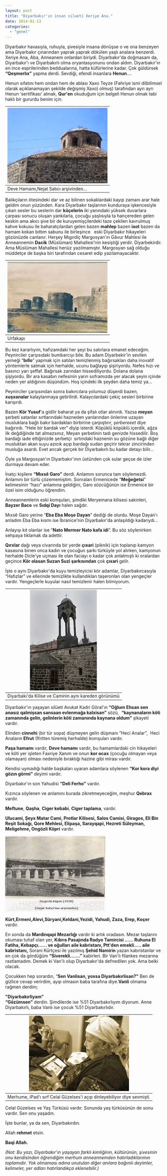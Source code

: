 ```yaml
---
layout: post
title: "Diyarbakır'ın insan silueti Xeriye Ana."
date: 2014-01-13
categories: 
  - "genel"
---
```


Diyarbakır havasıyla, ruhuyla, şivesiyle insana dönüşse o ve ona benzeyen ama Diyarbakır çınarından yaprak yaprak dökülen yaşlı analara benzerdi. Xeriye Ana, Aba, Anneanem onlardan biriydi. Diyarbakır'da doğmasam da, Diyarbakır'ı ve Diyarbakırlı olma oryantasyonunu ondan aldım. Diyarbakır'ın en ince esprilerinden beddualarına, hatta küfürlerine kadar. Çok güldürsek **“Qeşmerlıx”** yapma derdi. Sevdiği, efendi insanlara **Henun**….

  

Henun sıfatını hem ondan hem de ablası Xaxo Teyze (Fahriye ismi dilbilimsel olarak açıklanamayan şekilde değişmiş Xaxo) olmuş) tarafından ayrı ayrı Henun ‘sertifikası’ almak, **Qur'en** okuduğum için belgeli Henun olmak tabi haklı bir gururdu benim için.  

| [![](/images/deve_hamami.jpg)](http://3.bp.blogspot.com/-VD5iYhBupTo/UtPiQtLL6-I/AAAAAAAAKKs/L-K96w0rZDw/s1600/deve_hamami.jpg) |
| --- |
| Deve Hamamı,Nejat Satıcı arşivinden… |

Balıkçıların ötesindeki dar ve az bilinen sokaklardaki kayıp zamanı arar hale geldim onun yüzünden. Kara Diyarbakır taşlarının kunduraya işkencesiyle çıkan sesler bu seslerin dar **küçelerin** iki yanındaki yüksek duvarlara çarpası sonucu oluşan yankılarla, çocuğu yaşlısıyla ta hançereden gelen keskin ama akıcı şive bir de kuruyemişçilerdeki taze çekilen kavrulmuş kahve kokusu ile baharatçılardan gelen bazen **mahlep** bazen **isot** bazen da hamam kokan bıttım sabunu ile birleşince   eski Diyarbakır hikayeleri gözünüzde canlanır. Herşey Mıgırdiç Margosyan'ın Gâvur Mahlesi ile Anneannemin **Dacik** (Müslüman) Mahallesi'nin kesiştiği yerdir. Diyarbekirdir. Ama Müslüman Mahallesi henüz yazılmamıştır. Margosyan sağ olduğu müddetçe de başka biri tarafından cesaret edip yazılamayacaktır.

| [![](/images/diyarbak%C4%B1r+Kalesi-+Urfakap%C4%B1.jpg)](http://4.bp.blogspot.com/-JRMZbst4Bss/UtPf41n3rvI/AAAAAAAAKKY/1HhO5DzJ_n0/s1600/diyarbak%C4%B1r+Kalesi-+Urfakap%C4%B1.jpg) |
| --- |
| Urfakapı |

Bu kez kararlıyım, hafızamdaki her şeyi bu satırlara emanet edeceğim. Peynirciler çarşısıdaki bumbarcıyı bile. Bu adam Diyarbekir'in sevilen yemeği “**bıllo**” yapmak için satılan temizlenmiş bağırsakları daha inovatif yöntemlerle satmak için herhalde, ucunu bağlayıp şişiriyordu. Nefes hızı ve basıncı yarı şeffaf. Bağırsak zarından hissediliyordu. Dolana dolana şişiyordu. Bir ara kasabın nefesinin yarın soframızda yer alacak şeyin içinde neden yer aldığınını düşündüm. Hoş içindeki ilk şeyden daha temiz ya…

  

Peynirciler çarşısından sonra bakırcılara yolumuz düşerdi bazen, **xuşxanalar** kalaylanmaya getirilirdi. Kalaycılardaki çekiç sesleri birbirine karışırdı. 

  

Bazen **Kör Yusuf**'a gidilir baharat ya da şifalı otlar alınırdı. Yazsa **meyan** şerbeti satanlar sırtlarındaki hazneden yanlarından önlerine uzayan musluklara bağlı bakır bardakları birbirine çarpıştırır, _şerbereeet_ diye bağırırdı. “Hele bir bardak ver” diyip isterdi. Köpüklü köpüklü içerdik, ağza ilk değdiğinde tat almazsınız, Meyan şerbetinin tadı genizde hissedilir. Boş bardağı iade ettiğinizde şerbetçi  sırtındaki haznenin su gözüne bağlı diğer musluktan akan suyu azıcık açıp bardağı sudan geçirir tekrar zincirinden musluğa asardı. Evet ancak gerçek bir Diyarbakırlı bu kadar detayı bilir…

  

Öyle ya Margosyan'ın Diyarbakır'ının üstünden çok sular geçse de izler durmaya devam eder.

  

İnatçı kişilere **“Mıxsê Garo”** derdi. Anlamını sorunca tam söylemezdi. Anlamını bir türlü çözememiştim. Sonraları Ermenicede “**Meğeğetsi**” kelimesinin “hacı” anlamına geldiğini, Garo sözcüğünün ise Ermenice bir özel isim olduğunu öğrendim.  
  
Anneannemlerin eski komşuları, şimdiki Meryemana kilisesi sakinleri, **Bayzer Baco** ve **Sıdqi Dayı** halen sağdır.

  

Mıxsê Garo yerine “**Eba Eba Moşe Dayan**” dediği de olurdu. Moşe Dayan'ı anladım Eba Eba kısmı ise İbranice'nin Diyarbakır'da anlaşıldığı kadarıydı…

  

Anlayışı kıt olanlar ise “**Nato Mermer Nato kafa idi**”. Bu söz söylenirken sehpaya tıklamak da adettir. 

  

**Qırxlar** dağı veya civarında bir yerde **çıxari** (piknik) için toplanıp kamyon kasasına binen onca kadın ve çocuğun şarkı türküyle yol alırken, kamyonun herhalde Dicle'ye uçması ile olan faciayı o kadar çok anlatmıştı ki oralardan geçince **Kör olasan Suzan Suzi şarkısından** çok **çıxari** gelir.

  

İşte o aynı Diyarbakır'da kuyu temizleyicisi kör adamlar, Diyarbakırcasıyla “Hafızlar” ve ellerinde temizlikte kullandıkları taşeronları olan yengeçler vardır. Yengeçlerle kuyular nasıl temizlenir halen bilmiyorum.

  

| [![](/images/keldani-can+kulesi.jpg)](http://4.bp.blogspot.com/-t53oeTjlqEE/UtPfXEdmKhI/AAAAAAAAKKI/ScW5IgWwedk/s1600/keldani-can+kulesi.jpg) |
| --- |
| Diyarbakı'da Kilise ve Caminin aynı   kareden görünümü |

Diyarbakır'ın yaşayan silüeti Avukat Kadri Göral'ın **“Oğlum Ehsan sen anasız qalmişsan sansaan evlenmağa kalxisan”** sözü,  **“kaynanaların köti zamanında gelin, gelinlerin köti zamanında kaynana oldum”** şikayeti vardır.

  

Elinden **cinnehi** (bir tür sopa) düşmeyen gelin düşmanı “Heci Analar”,  Heci Anaların **Efrut** (İfritten türemiş herhalde) komşuları vardır.

  

**Paşa hamamı** vardır, **Deve hamamı** vardır, bu hamamlardaki cin hikayeleri ve köti yer işleten Faxriye Xanım ve onun **kor ocax** (çocuğu olmayan veya olamayan) olması nedeniyle bıraktığı hazine gibi mirası vardır.

  

Kendisi uymadığı halde başkaları uyaran adamlara söylenen **“Kor kora diyi gözın görmi”** deyimi vardır.

  

Diyarbakır'ın son Yahudisi **“Deli Ferho”** vardır.

  

Kızınca söylenen ve anlamını burada zikretmeyeceğim, meşhur **Qebrax** vardır.

  

**Meftune**, **Qaşha**, **Ciger kebabi**, **Ciger taplama**, vardır.

  

**Ulucami, Şeyx Matar Cami, Protlar Kilisesi, Salos Camisi, Giragos, Eli Bin Reşit Sokağı, Qore Mehlesi, Elipaşa, Sarayqapi, Hezreti Süleyman, Meligehme, Ongözli Köpri** vardır.  
  

[![](/images/ong%C3%B6zli.jpg)](http://2.bp.blogspot.com/-Xa4LTwkWAis/UtPgSJsTpRI/AAAAAAAAKKg/GItj1fg4HRI/s1600/ong%C3%B6zli.jpg)

**Kürt,Ermeni,Alevi,Süryani,Keldani,Yezidi, Yahudi, Zaza, Erep, Koçer** vardır.

  

En sonda da **Mardinqapi Mezarlığı** vardır ki artık oradasın. Mezar taşlarını okuması tuhaf olan yer, **Kıbrıs Pasajında Radyo Tamircisi …… Ruhuna El Fatiha, Kebapçı…… ve oğulları aile kabristanı, Ptt'den emekli….. aile kabristanı,** Sorani Kürtçesi ile yazılmış **Şehid Namirin** yazan kabristanlar ve en çok da gördüğüm **“Siverekli…….”** kabirleri. Bir Van'lı filankes mezarına rastlamadım. Demek ki Van'lı olup Diyarbakır'da defnedilen yok. Ama belki olacak.  
  
Çocukken hep sorardın, “**Sen Vanlisan, yoxsa Diyarbakırlisan?"** Ben de gizlice cevap verirdim, ayıp olmasın baba tarafına diye.**Vanli** olmama rağmen derdim;  
  
**"Diyarbakırliyam”**  
**“Gözümsen”** derdin. Şimdilerde ise %51 Diyarbakırlıyım diyorum. Anne Diyarbakırlı, baba Vanlı ise çocuk %51 Diyarbakırlıdır.

  

| [![](/images/anneanne_1.jpg)](http://3.bp.blogspot.com/-vIWiBB_YyPs/UtPfgECIdsI/AAAAAAAAKKQ/wl_Y7RGufIw/s1600/anneanne_1.jpg) |
| --- |
| Merhume, iPad'ı sırf Celal Güzelses'i   açıp dinleyebiliyor diye sevmişti. |

Celal Güzelses ve Yaş Türküsü vardır. Sonunda yaş türküsünün de sonu vardır. Sen onu yaşadın.

  
İşte bunlar, ya da sen, Diyarbakırdın.  
  
Allah **rehmet** etsin.  
  
**Baqi Allah.**  
  
_(Not: Bu yazı, Diyarbakır'ın yaşayan farklı kimliğinin, kültürünün, şivesinin onu kendisinden öğrendiğim merhum anneannemden hatırladıklarımın toplamıdır. Yok olmaması adına unutulan diğer anılara bağımlı deyimler, kelimeler, yer adları hatırlandıkça eklenebilir.)_
